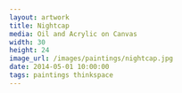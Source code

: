 ```yaml
---
layout: artwork
title: Nightcap
media: Oil and Acrylic on Canvas
width: 30
height: 24
image_url: /images/paintings/nightcap.jpg
date: 2014-05-01 10:00:00
tags: paintings thinkspace
---
```

